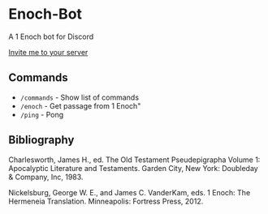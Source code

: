# Enoch-Bot

A 1 Enoch bot for Discord

[Invite me to your server](https://discord.com/oauth2/authorize?client_id=1373346108637708549&permissions=0&integration_type=0&scope=bot+applications.commands)

## Commands

* `/commands` - Show list of commands
* `/enoch` - Get passage from 1 Enoch"
* `/ping` - Pong

## Bibliography

Charlesworth, James H., ed. The Old Testament Pseudepigrapha Volume 1: Apocalyptic Literature and Testaments. Garden City, New York: Doubleday & Company, Inc, 1983.

Nickelsburg, George W. E., and James C. VanderKam, eds. 1 Enoch: The Hermeneia Translation. Minneapolis: Fortress Press, 2012.



